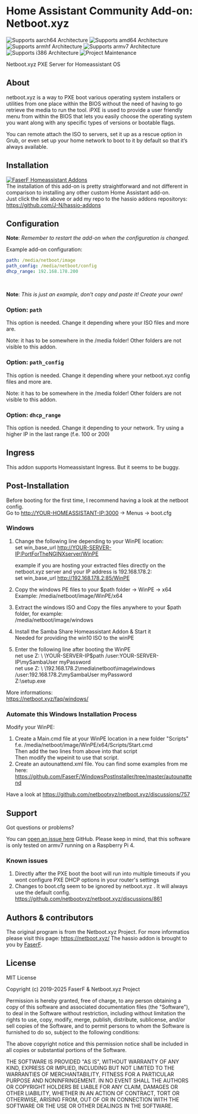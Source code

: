 # Home Assistant Community Add-on: Netboot.xyz
![Supports aarch64 Architecture][aarch64-shield] ![Supports amd64 Architecture][amd64-shield] ![Supports armhf Architecture][armhf-shield] ![Supports armv7 Architecture][armv7-shield] ![Supports i386 Architecture][i386-shield]
![Project Maintenance][maintenance-shield]

Netboot.xyz PXE Server for Homeassistant OS

## About

netboot.xyz is a way to PXE boot various operating system installers or utilities from one place within the BIOS without the need of having to go retrieve the media to run the tool. iPXE is used to provide a user friendly menu from within the BIOS that lets you easily choose the operating system you want along with any specific types of versions or bootable flags.

You can remote attach the ISO to servers, set it up as a rescue option in Grub, or even set up your home network to boot to it by default so that it’s always available.

## Installation

[![FaserF Homeassistant Addons](https://my.home-assistant.io/badges/supervisor_add_addon_repository.svg)](https://my.home-assistant.io/redirect/supervisor_add_addon_repository/?repository_url=https%3A%2F%2Fgithub.com%2FFaserF%2Fhassio-addons)
<br />
The installation of this add-on is pretty straightforward and not different in comparison to installing any other custom Home Assistant add-on.<br />
Just click the link above or add my repo to the hassio addons repositorys: <https://github.com/J-N/hassio-addons>

## Configuration

**Note**: _Remember to restart the add-on when the configuration is changed._

Example add-on configuration:

```yaml
path: /media/netboot/image
path_config: /media/netboot/config
dhcp_range: 192.168.178.200
```
<br />

**Note**: _This is just an example, don't copy and paste it! Create your own!_

### Option: `path`

This option is needed. Change it depending where your ISO files and more are.

Note: it has to be somewhere in the /media folder! Other folders are not visible to this addon.

### Option: `path_config`

This option is needed. Change it depending where your netboot.xyz config files and more are.

Note: it has to be somewhere in the /media folder! Other folders are not visible to this addon.

### Option: `dhcp_range`

This option is needed. Change it depending to your network. Try using a higher IP in the last range (f.e. 100 or 200)

## Ingress

This addon supports Homeassistant Ingress. But it seems to be buggy.

## Post-Installation
Before booting for the first time, I recommend having a look at the netboot config.<br />
Go to <http://YOUR-HOMEASSISTANT-IP:3000> -> Menus -> boot.cfg<br />

### Windows
1. Change the following line depending to your WinPE location: <br />
   set win_base_url <http://YOUR-SERVER-IP:PortForTheNGINXserver/WinPE> <br />

   example if you are hosting your extracted files directly on the netboot.xyz server and your IP address is 192.168.178.2: <br />
   set win_base_url <http://192.168.178.2:85/WinPE> <br />

2. Copy the windows PE files to your $path folder -> WinPE -> x64<br />
   Example: /media/netboot/image/WinPE/x64<br />

3. Extract the windows ISO and Copy the files anywhere to your $path folder, for example:<br />
   /media/netboot/image/windows<br />

4. Install the Samba Share Homeassistant Addon & Start it<br />
   Needed for providing the win10 ISO to the winPE<br />

5. Enter the following line after booting the WinPE<br />
net use Z: \ \YOUR-SERVER-IP\$path /user:YOUR-SERVER-IP\mySambaUser myPassword<br />
net use Z: \ \192.168.178.2\media\netboot\image\windows /user:192.168.178.2\mySambaUser myPassword<br />
Z:\setup.exe <br />

More informations: <br />
<https://netboot.xyz/faq/windows/>

### Automate this Windows Installation Process

Modify your WinPE:<br />
1. Create a Main.cmd file at your WinPE location in a new folder "Scripts" <br />
   f.e. /media/netboot/image/WinPE/x64/Scripts/Start.cmd<br />
   Then add the two lines from above into that script<br />
   Then modify the wpeinit to use that script.
2. Create an autounattend.xml file. You can find some examples from me here: <https://github.com/FaserF/WindowsPostInstaller/tree/master/autounattend><br />

Have a look at <https://github.com/netbootxyz/netboot.xyz/discussions/757><br />

## Support

Got questions or problems?

You can [open an issue here][issue] GitHub.
Please keep in mind, that this software is only tested on armv7 running on a Raspberry Pi 4.

### Known issues
1. Directly after the PXE boot the boot will run into multiple timeouts if you wont configure PXE DHCP options in your router's settings<br />
2. Changes to boot.cfg seem to be ignored by netboot.xyz . It will always use the default config. <https://github.com/netbootxyz/netboot.xyz/discussions/861> <br />

## Authors & contributors

The original program is from the Netboot.xyz Project. For more informatios please visit this page: <https://netboot.xyz/>
The hassio addon is brought to you by [FaserF].

## License

MIT License

Copyright (c) 2019-2025 FaserF & Netboot.xyz Project

Permission is hereby granted, free of charge, to any person obtaining a copy
of this software and associated documentation files (the "Software"), to deal
in the Software without restriction, including without limitation the rights
to use, copy, modify, merge, publish, distribute, sublicense, and/or sell
copies of the Software, and to permit persons to whom the Software is
furnished to do so, subject to the following conditions:

The above copyright notice and this permission notice shall be included in all
copies or substantial portions of the Software.

THE SOFTWARE IS PROVIDED "AS IS", WITHOUT WARRANTY OF ANY KIND, EXPRESS OR
IMPLIED, INCLUDING BUT NOT LIMITED TO THE WARRANTIES OF MERCHANTABILITY,
FITNESS FOR A PARTICULAR PURPOSE AND NONINFRINGEMENT. IN NO EVENT SHALL THE
AUTHORS OR COPYRIGHT HOLDERS BE LIABLE FOR ANY CLAIM, DAMAGES OR OTHER
LIABILITY, WHETHER IN AN ACTION OF CONTRACT, TORT OR OTHERWISE, ARISING FROM,
OUT OF OR IN CONNECTION WITH THE SOFTWARE OR THE USE OR OTHER DEALINGS IN THE
SOFTWARE.

[maintenance-shield]: https://img.shields.io/maintenance/yes/2025.svg
[aarch64-shield]: https://img.shields.io/badge/aarch64-yes-green.svg
[amd64-shield]: https://img.shields.io/badge/amd64-yes-green.svg
[armhf-shield]: https://img.shields.io/badge/armhf-yes-green.svg
[armv7-shield]: https://img.shields.io/badge/armv7-yes-green.svg
[i386-shield]: https://img.shields.io/badge/i386-yes-green.svg
[FaserF]: https://github.com/FaserF/
[issue]: https://github.com/FaserF/hassio-addons/issues